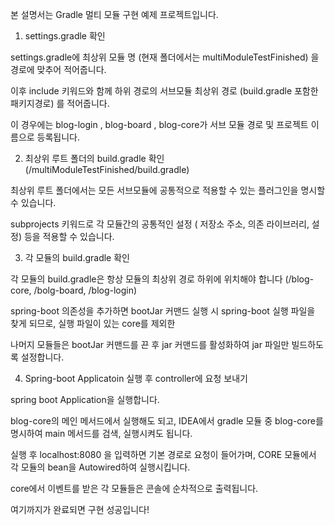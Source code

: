 본 설명서는 Gradle 멀티 모듈 구현 예제 프로젝트입니다. 

1. settings.gradle 확인 

settings.gradle에 최상위 모듈 명 (현재 폴더에서는 multiModuleTestFinished) 을 경로에 맞추어 적어줍니다. 

이후 include 키워드와 함께 하위 경로의 서브모듈 최상위 경로 (build.gradle 포함한 패키지경로) 를 적어줍니다.

이 경우에는 blog-login , blog-board , blog-core가 서브 모듈 경로 및 프로젝트 이름으로 등록됩니다. 

2. 최상위 루트 폴더의 build.gradle 확인 (/multiModuleTestFinished/build.gradle)

최상위 루트 폴더에서는 모든 서브모듈에 공통적으로 적용할 수 있는 플러그인을 명시할 수 있습니다. 

subprojects 키워드로 각 모듈간의 공통적인 설정 ( 저장소 주소, 의존 라이브러리, 설정) 등을 적용할 수 있습니다. 

3. 각 모듈의 build.gradle 확인 

각 모듈의 build.gradle은 항상 모듈의 최상위 경로 하위에 위치해야 합니다 (/blog-core, /bolg-board, /blog-login)

spring-boot 의존성을 추가하면 bootJar 커맨드 실행 시 spring-boot 실행 파일을 찾게 되므로, 실행 파일이 있는 core를 제외한 

나머지 모듈들은 bootJar 커맨드를 끈 후 jar 커맨드를 활성화하여 jar 파일만 빌드하도록 설정합니다. 

4. Spring-boot Applicatoin 실행 후 controller에 요청 보내기 

spring boot Application을 실행합니다. 

blog-core의 메인 메서드에서 실행해도 되고, IDEA에서 gradle 모듈 중 blog-core를 명시하여 main 메서드를 검색, 실행시켜도 됩니다. 

실행 후 localhost:8080 을 입력하면 기본 경로로 요청이 들어가며, CORE 모듈에서 각 모듈의 bean을 Autowired하여 실행시킵니다. 

core에서 이벤트를 받은 각 모듈들은 콘솔에 순차적으로 출력됩니다. 

여기까지가 완료되면 구현 성공입니다!